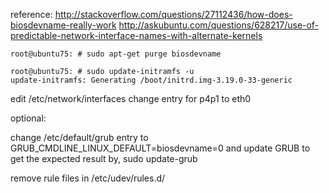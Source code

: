 reference: 
http://stackoverflow.com/questions/27112436/how-does-biosdevname-really-work
http://askubuntu.com/questions/628217/use-of-predictable-network-interface-names-with-alternate-kernels

```
root@ubuntu75: # sudo apt-get purge biosdevname

root@ubuntu75: # sudo update-initramfs -u
update-initramfs: Generating /boot/initrd.img-3.19.0-33-generic

```

edit /etc/network/interfaces
change entry for p4p1 to eth0

optional:

change /etc/default/grub entry to GRUB_CMDLINE_LINUX_DEFAULT=biosdevname=0 and update GRUB to get the expected result by,
sudo update-grub

remove rule files in /etc/udev/rules.d/

